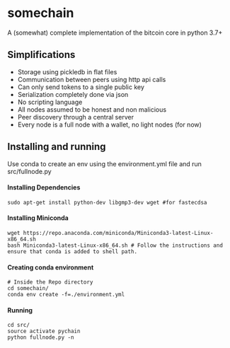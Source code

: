 # somechain
A (somewhat) complete implementation of the bitcoin core in python 3.7+

## Simplifications
- Storage using pickledb in flat files
- Communication between peers using http api calls
- Can only send tokens to a single public key
- Serialization completely done via json
- No scripting language
- All nodes assumed to be honest and non malicious
- Peer discovery through a central server
- Every node is a full node with a wallet, no light nodes (for now)

## Installing and running
Use conda to create an env using the environment.yml file and run src/fullnode.py

#### Installing Dependencies
```
sudo apt-get install python-dev libgmp3-dev wget #for fastecdsa
```

#### Installing Miniconda
```
wget https://repo.anaconda.com/miniconda/Miniconda3-latest-Linux-x86_64.sh
bash Miniconda3-latest-Linux-x86_64.sh # Follow the instructions and ensure that conda is added to shell path.
```

#### Creating conda environment
```
# Inside the Repo directory
cd somechain/
conda env create -f=./environment.yml
```

#### Running
```
cd src/
source activate pychain
python fullnode.py -n
```
